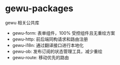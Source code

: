 # gewu-packages

gewu 相关公共库

- gewu-form: 表单组件，100% 受控组件且无重绘方案
- gewu-http: 前后端同构请求和路由注册
- gewu-i18n: 通过翻译接口进行本地化
- gewu-ob: 发布订阅的状态管理工具，减少重绘
- gewu-route: 移动优先的路由
